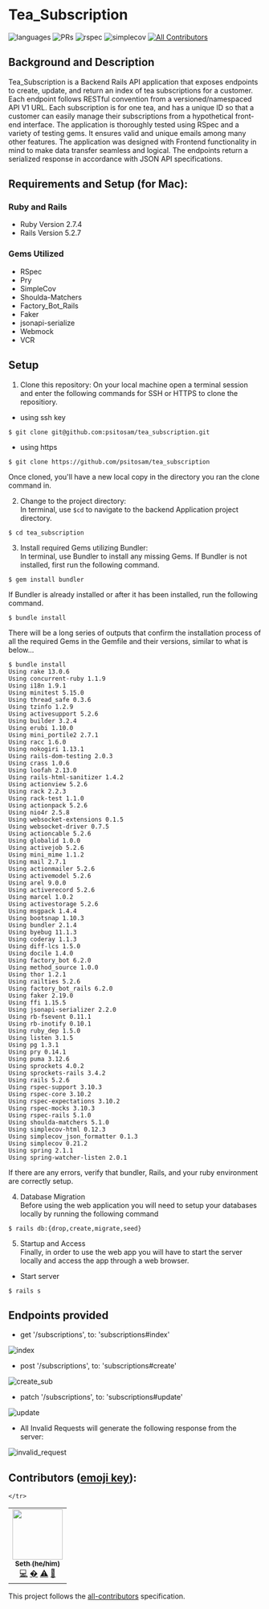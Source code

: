 # Tea_Subscription

![languages](https://img.shields.io/github/languages/top/psitosam/tea_subscription?color=red)
![PRs](https://img.shields.io/github/issues-pr-closed/psitosam/tea_subscription)
![rspec](https://img.shields.io/gem/v/rspec?color=blue&label=rspec)
![simplecov](https://img.shields.io/gem/v/simplecov?color=blue&label=simplecov) <!-- ALL-CONTRIBUTORS-BADGE:START - Do not remove or modify this section -->
[![All Contributors](https://img.shields.io/badge/contributors-1-orange.svg?style=flat)](#contributors-)
<!-- ALL-CONTRIBUTORS-BADGE:END -->


## Background and Description

Tea_Subscription is a Backend Rails API application that exposes endpoints to create, update, and return an index of tea subscriptions for a customer. Each endpoint follows RESTful convention from a versioned/namespaced API V1 URL. Each subscription is for one tea, and has a unique ID so that a customer can easily manage their subscriptions from a hypothetical front-end interface. The application is thoroughly tested using RSpec and a variety of testing gems. It ensures valid and unique emails among many other features. The application was designed with Frontend functionality in mind to make data transfer seamless and logical. The endpoints return a serialized response in accordance with JSON API specifications. 




## Requirements and Setup (for Mac):

### Ruby and Rails
- Ruby Version 2.7.4
- Rails Version 5.2.7

### Gems Utilized
- RSpec 
- Pry
- SimpleCov
- Shoulda-Matchers 
- Factory_Bot_Rails
- Faker
- jsonapi-serialize
- Webmock
- VCR

## Setup
1. Clone this repository:
On your local machine open a terminal session and enter the following commands for SSH or HTTPS to clone the repositiory.


- using ssh key <br>
```shell
$ git clone git@github.com:psitosam/tea_subscription.git
```

- using https <br>
```shell
$ git clone https://github.com/psitosam/tea_subscription
```

Once cloned, you'll have a new local copy in the directory you ran the clone command in.

2. Change to the project directory:<br>
In terminal, use `$cd` to navigate to the backend Application project directory.

```shell
$ cd tea_subscription
```

3. Install required Gems utilizing Bundler: <br>
In terminal, use Bundler to install any missing Gems. If Bundler is not installed, first run the following command.

```shell
$ gem install bundler
```

If Bundler is already installed or after it has been installed, run the following command.

```shell
$ bundle install
```

There will be a long series of outputs that confirm the installation process of all the required Gems in the Gemfile and their versions, similar to what is below...

```shell
$ bundle install
Using rake 13.0.6
Using concurrent-ruby 1.1.9
Using i18n 1.9.1
Using minitest 5.15.0
Using thread_safe 0.3.6
Using tzinfo 1.2.9
Using activesupport 5.2.6
Using builder 3.2.4
Using erubi 1.10.0
Using mini_portile2 2.7.1
Using racc 1.6.0
Using nokogiri 1.13.1
Using rails-dom-testing 2.0.3
Using crass 1.0.6
Using loofah 2.13.0
Using rails-html-sanitizer 1.4.2
Using actionview 5.2.6
Using rack 2.2.3
Using rack-test 1.1.0
Using actionpack 5.2.6
Using nio4r 2.5.8
Using websocket-extensions 0.1.5
Using websocket-driver 0.7.5
Using actioncable 5.2.6
Using globalid 1.0.0
Using activejob 5.2.6
Using mini_mime 1.1.2
Using mail 2.7.1
Using actionmailer 5.2.6
Using activemodel 5.2.6
Using arel 9.0.0
Using activerecord 5.2.6
Using marcel 1.0.2
Using activestorage 5.2.6
Using msgpack 1.4.4
Using bootsnap 1.10.3
Using bundler 2.1.4
Using byebug 11.1.3
Using coderay 1.1.3
Using diff-lcs 1.5.0
Using docile 1.4.0
Using factory_bot 6.2.0
Using method_source 1.0.0
Using thor 1.2.1
Using railties 5.2.6
Using factory_bot_rails 6.2.0
Using faker 2.19.0
Using ffi 1.15.5
Using jsonapi-serializer 2.2.0
Using rb-fsevent 0.11.1
Using rb-inotify 0.10.1
Using ruby_dep 1.5.0
Using listen 3.1.5
Using pg 1.3.1
Using pry 0.14.1
Using puma 3.12.6
Using sprockets 4.0.2
Using sprockets-rails 3.4.2
Using rails 5.2.6
Using rspec-support 3.10.3
Using rspec-core 3.10.2
Using rspec-expectations 3.10.2
Using rspec-mocks 3.10.3
Using rspec-rails 5.1.0
Using shoulda-matchers 5.1.0
Using simplecov-html 0.12.3
Using simplecov_json_formatter 0.1.3
Using simplecov 0.21.2
Using spring 2.1.1
Using spring-watcher-listen 2.0.1
```

If there are any errors, verify that bundler, Rails, and your ruby environment are correctly setup.

4. Database Migration<br>
Before using the web application you will need to setup your databases locally by running the following command

```shell
$ rails db:{drop,create,migrate,seed}
```


5. Startup and Access<br>
Finally, in order to use the web app you will have to start the server locally and access the app through a web browser. 
- Start server

```shell
$ rails s
```

## Endpoints provided 


- get '/subscriptions', to: 'subscriptions#index'

![index](<img width="1004" alt="get_subs" src="https://user-images.githubusercontent.com/95240894/182904179-ca613ab7-4fea-4aaf-8331-7c037a28dc6b.png">)

   
- post '/subscriptions', to: 'subscriptions#create'

![create_sub](https://user-images.githubusercontent.com/95240894/182904382-70164caa-8fea-44ef-a131-28f0dd5673da.png)


- patch '/subscriptions', to: 'subscriptions#update'

![update](https://user-images.githubusercontent.com/95240894/182904584-269cabe8-5842-48df-9bba-08901e0b4915.png)


- All Invalid Requests will generate the following response from the server: 

![invalid_request](https://user-images.githubusercontent.com/95240894/182905086-2fbb5210-34a9-403b-80e7-18b5826591d5.png)


## **Contributors** ([emoji key](https://allcontributors.org/docs/en/emoji-key)):

<!-- ALL-CONTRIBUTORS-LIST:START - Do not remove or modify this section -->
<!-- prettier-ignore-start -->
<!-- markdownlint-disable -->

<table>
    
  <tr>
      
   <td align="center"><a href="https://github.com/psitosam"><img src="https://avatars.githubusercontent.com/u/95240894?s=80&v=4" width="100px;" alt=""/><br /><sub><b>Seth (he/him)</b></sub></a><br /><a href="https://github.com/psitosam/tea_subscription/commits?author=psitosam" title="Code">💻</a> <a href="#ideas-psitosam" title="Ideas, Planning, & Feedback">�</a> <a href="https://github.com/psitosam/tea_subscription/commits?author=psitosam" title="Tests">⚠️</a> <a href="https://github.com/psitosam/tea_subscription/pulls?q=is%3Apr+reviewed-by%3psitosam" title="Reviewed Pull Requests">👀</a></td>
      
    </tr>
   
</table>

<!-- markdownlint-restore -->
<!-- prettier-ignore-end -->

<!-- ALL-CONTRIBUTORS-LIST:END -->

This project follows the [all-contributors](https://github.com/all-contributors/all-contributors) specification.
<!--